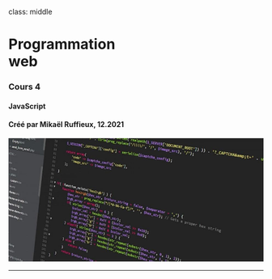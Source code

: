 class: middle

<h1><span class="secondary-color">Programmation</span><br/>web</h1>

### Cours 4

#### JavaScript

#### Créé par Mikaël Ruffieux, 12.2021

<img class="first-slide-image" src="../sources_cours/img/first_slide.jpg">

---
